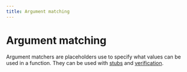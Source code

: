 ```yaml
---
title: Argument matching
---
```


# Argument matching

Argument matchers are placeholders use to specify what values can be used in a function. They can be used with [stubs](../mocking/stubbing.md) and [verification](../mocking/verify.md).
